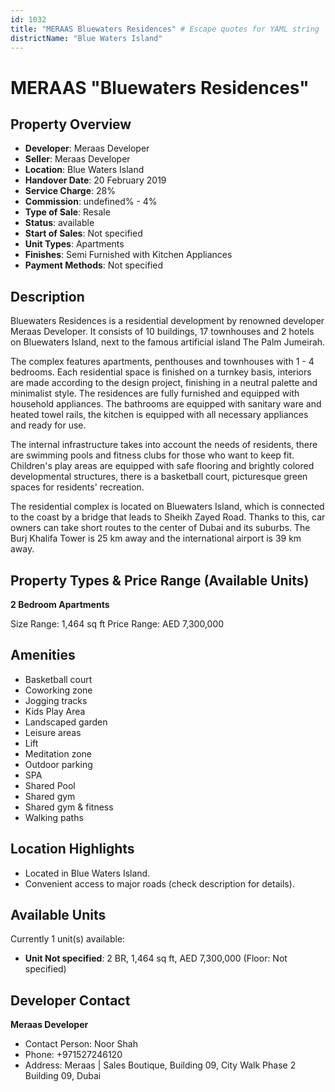 ```yaml
---
id: 1032
title: "MERAAS Bluewaters Residences" # Escape quotes for YAML string
districtName: "Blue Waters Island"
---
```


# MERAAS "Bluewaters Residences"

## Property Overview
- **Developer**: Meraas Developer
- **Seller**: Meraas Developer
- **Location**: Blue Waters Island
- **Handover Date**: 20 February 2019
- **Service Charge**: 28%
- **Commission**: undefined% - 4%
- **Type of Sale**: Resale
- **Status**: available
- **Start of Sales**: Not specified
- **Unit Types**: Apartments
- **Finishes**: Semi Furnished with Kitchen Appliances
- **Payment Methods**: Not specified

## Description
Bluewaters Residences is a residential development by renowned developer Meraas Developer. It consists of 10 buildings, 17 townhouses and 2 hotels on Bluewaters Island, next to the famous artificial island The Palm Jumeirah.

The complex features apartments, penthouses and townhouses with 1 - 4 bedrooms. Each residential space is finished on a turnkey basis, interiors are made according to the design project, finishing in a neutral palette and minimalist style. The residences are fully furnished and equipped with household appliances. The bathrooms are equipped with sanitary ware and heated towel rails, the kitchen is equipped with all necessary appliances and ready for use.

The internal infrastructure takes into account the needs of residents, there are swimming pools and fitness clubs for those who want to keep fit. Children's play areas are equipped with safe flooring and brightly colored developmental structures, there is a basketball court, picturesque green spaces for residents' recreation.

The residential complex is located on Bluewaters Island, which is connected to the coast by a bridge that leads to Sheikh Zayed Road. Thanks to this, car owners can take short routes to the center of Dubai and its suburbs. The Burj Khalifa Tower is 25 km away and the international airport is 39 km away.

## Property Types & Price Range (Available Units)
**2 Bedroom Apartments**

Size Range: 1,464 sq ft
Price Range: AED 7,300,000

## Amenities
- Basketball court
- Coworking zone
- Jogging tracks
- Kids Play Area
- Landscaped garden
- Leisure areas
- Lift
- Meditation zone
- Outdoor parking
- SPA
- Shared Pool
- Shared gym
- Shared gym & fitness
- Walking paths

## Location Highlights
- Located in Blue Waters Island.
- Convenient access to major roads (check description for details).

## Available Units
Currently 1 unit(s) available:
- **Unit Not specified**: 2 BR, 1,464 sq ft, AED 7,300,000 (Floor: Not specified)

## Developer Contact
**Meraas Developer**
- Contact Person: Noor Shah
- Phone: +971527246120
- Address: Meraas | Sales Boutique, Building 09, City Walk Phase 2 Building 09, Dubai

